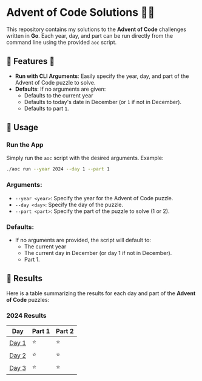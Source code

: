# Advent of Code Solutions 🌟🎄

This repository contains my solutions to the **Advent of Code** challenges written in **Go**. Each year, day, and part can be run directly from the command line using the provided `aoc` script.

## 🎄 Features 🌟

- **Run with CLI Arguments**: Easily specify the year, day, and part of the Advent of Code puzzle to solve.
- **Defaults**: If no arguments are given:
  - Defaults to the current year
  - Defaults to today's date in December (or `1` if not in December).
  - Defaults to part `1`.

## 🚀 Usage

### Run the App

Simply run the `aoc` script with the desired arguments. Example:

```bash
./aoc run --year 2024 --day 1 --part 1
```

### Arguments:

- `--year <year>`: Specify the year for the Advent of Code puzzle.
- `--day <day>`: Specify the day of the puzzle.
- `--part <part>`: Specify the part of the puzzle to solve (1 or 2).

### Defaults:

- If no arguments are provided, the script will default to:
  - The current year
  - The current day in December (or day 1 if not in December).
  - Part 1.

## 📜 Results

Here is a table summarizing the results for each day and part of the **Advent of Code** puzzles:

### 2024 Results

| Day                                                                                     | Part 1 | Part 2 |
| --------------------------------------------------------------------------------------- | ------ | ------ |
| [Day 1](https://github.com/eckertalex/aoc-in-go/blob/main/internal/2024/day01/day01.go) | ⭐     | ⭐     |
| [Day 2](https://github.com/eckertalex/aoc-in-go/blob/main/internal/2024/day02/day02.go) | ⭐     | ⭐     |
| [Day 3](https://github.com/eckertalex/aoc-in-go/blob/main/internal/2024/day03/day03.go) | ⭐     | ⭐     |
